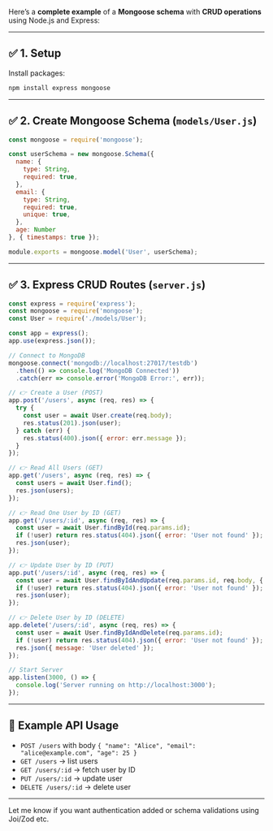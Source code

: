 Here’s a **complete example** of a **Mongoose schema** with **CRUD operations** using Node.js and Express:

---

## ✅ 1. Setup

Install packages:

```bash
npm install express mongoose
```

---

## ✅ 2. Create Mongoose Schema (`models/User.js`)

```js
const mongoose = require('mongoose');

const userSchema = new mongoose.Schema({
  name: {
    type: String,
    required: true,
  },
  email: {
    type: String,
    required: true,
    unique: true,
  },
  age: Number
}, { timestamps: true });

module.exports = mongoose.model('User', userSchema);
```

---

## ✅ 3. Express CRUD Routes (`server.js`)

```js
const express = require('express');
const mongoose = require('mongoose');
const User = require('./models/User');

const app = express();
app.use(express.json());

// Connect to MongoDB
mongoose.connect('mongodb://localhost:27017/testdb')
  .then(() => console.log('MongoDB Connected'))
  .catch(err => console.error('MongoDB Error:', err));

// 👉 Create a User (POST)
app.post('/users', async (req, res) => {
  try {
    const user = await User.create(req.body);
    res.status(201).json(user);
  } catch (err) {
    res.status(400).json({ error: err.message });
  }
});

// 👉 Read All Users (GET)
app.get('/users', async (req, res) => {
  const users = await User.find();
  res.json(users);
});

// 👉 Read One User by ID (GET)
app.get('/users/:id', async (req, res) => {
  const user = await User.findById(req.params.id);
  if (!user) return res.status(404).json({ error: 'User not found' });
  res.json(user);
});

// 👉 Update User by ID (PUT)
app.put('/users/:id', async (req, res) => {
  const user = await User.findByIdAndUpdate(req.params.id, req.body, { new: true });
  if (!user) return res.status(404).json({ error: 'User not found' });
  res.json(user);
});

// 👉 Delete User by ID (DELETE)
app.delete('/users/:id', async (req, res) => {
  const user = await User.findByIdAndDelete(req.params.id);
  if (!user) return res.status(404).json({ error: 'User not found' });
  res.json({ message: 'User deleted' });
});

// Start Server
app.listen(3000, () => {
  console.log('Server running on http://localhost:3000');
});
```

---

## 🧪 Example API Usage

* `POST /users` with body `{ "name": "Alice", "email": "alice@example.com", "age": 25 }`
* `GET /users` → list users
* `GET /users/:id` → fetch user by ID
* `PUT /users/:id` → update user
* `DELETE /users/:id` → delete user

---

Let me know if you want authentication added or schema validations using Joi/Zod etc.
